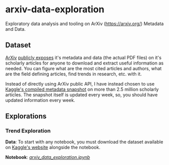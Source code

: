 # arxiv-data-exploration

Exploratory data analysis and tooling on ArXiv (https://arxiv.org/) Metadata and Data. 

## Dataset

[ArXiv](https://arxiv.org/) [publicly exposes](https://info.arxiv.org/help/api/basics.html) it's metadata and data (the actual PDF files) on it's scholarly articles for anyone to download and extract useful information as needed. You can figure what are the most cited articles and authors, what are the field defining articles, find trends in research, etc. with it.

Instead of directly using ArXiv public API, I have instead chosen to use [Kaggle's compiled metadata snapshot](https://www.kaggle.com/datasets/Cornell-University/arxiv) on more than 2.5 million scholarly articles. The snapshot itself is updated every week, so, you should have updated information every week.

## Explorations

### Trend Exploration

**Data**: To start with any notebook, you must download the dataset available on [Kaggle's website](https://www.kaggle.com/datasets/Cornell-University/arxiv/data) alongside the notebook.

**Notebook**: [*arxiv_data_exploration.ipynb*](./trend_exploration/arxiv_trend_exploration.ipynb)

